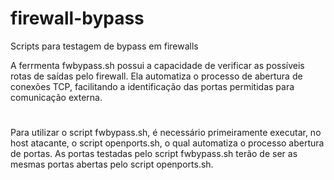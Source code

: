 # firewall-bypass
Scripts para testagem de bypass em firewalls

A ferrmenta fwbypass.sh possui a capacidade de verificar as possíveis rotas de saídas pelo firewall. Ela automatiza o processo de abertura de conexões TCP, facilitando a identificação das portas permitidas para comunicação externa.
#
Para utilizar o script fwbypass.sh, é necessário primeiramente executar, no host atacante, o script openports.sh, o qual
automatiza o processo abertura de portas.
As portas testadas pelo script fwbypass.sh terão de ser as mesmas portas abertas pelo script openports.sh.
